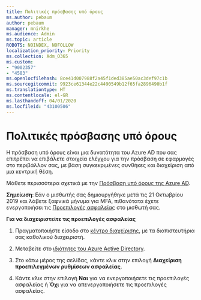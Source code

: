 ```yaml
---
title: Πολιτικές πρόσβασης υπό όρους
ms.author: pebaum
author: pebaum
manager: mnirkhe
ms.audience: Admin
ms.topic: article
ROBOTS: NOINDEX, NOFOLLOW
localization_priority: Priority
ms.collection: Adm_O365
ms.custom:
- "9002357"
- "4583"
ms.openlocfilehash: 8ce41d007988f2a45f1ded385ae50ac3def97c1b
ms.sourcegitcommit: 9923ce61344e22c4490549b12f65fa2896490b1f
ms.translationtype: HT
ms.contentlocale: el-GR
ms.lasthandoff: 04/01/2020
ms.locfileid: "43100506"
---
```

# <a name="conditional-access-policies"></a>Πολιτικές πρόσβασης υπό όρους

Η πρόσβαση υπό όρους είναι μια δυνατότητα του Azure AD που σας επιτρέπει να επιβάλετε στοιχεία ελέγχου για την πρόσβαση σε εφαρμογές στο περιβάλλον σας, με βάση συγκεκριμένες συνθήκες και διαχείριση από μια κεντρική θέση.

Μάθετε περισσότερα σχετικά με την [Πρόσβαση υπό όρους της Azure AD](https://docs.microsoft.com/azure/active-directory/conditional-access/).  

**Σημείωση**: Εάν ο μισθωτής σας δημιουργήθηκε μετά τις 21 Οκτωβρίου 2019 και λάβετε ξαφνικά μήνυμα για MFA, πιθανότατα έχετε ενεργοποιήσει τις [Προεπιλογές ασφαλείας](http://aka.ms/securitydefaults) στο μισθωτή σας.

**Για να διαχειριστείτε τις προεπιλογές ασφαλείας**

1. Πραγματοποιήστε είσοδο στο [κέντρο διαχείρισης](https://go.microsoft.com/fwlink/p/?linkid=834822), με τα διαπιστευτήρια σας καθολικού διαχειριστή.

2. Μεταβείτε στο [ιδιότητες του Azure Active Directory](https://portal.azure.com/#blade/Microsoft_AAD_IAM/ActiveDirectoryMenuBlade/Properties).

3. Στο κάτω μέρος της σελίδας, κάντε κλικ στην επιλογή **Διαχείριση προεπιλεγμένων ρυθμίσεων ασφαλείας**.

4. Κάντε κλικ στην επιλογή **Ναι** για να ενεργοποιήσετε τις προεπιλογές ασφαλείας ή **Όχι** για να απενεργοποιήσετε τις προεπιλογές ασφαλείας.
